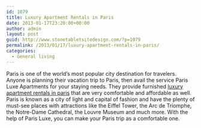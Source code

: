 ```yaml
---
id: 1079
title: Luxury Apartment Rentals in Paris
date: 2013-01-17T23:20:00+00:00
author: admin
layout: post
guid: http://www.stonetabletsitedesign.com/?p=1079
permalink: /2013/01/17/luxury-apartment-rentals-in-paris/
categories:
  - General living
---
```

Paris is one of the world&#8217;s most popular city destination for travelers. Anyone is planning their vacation trip to Paris, then avail the service Paris Luxe Apartments for your staying needs. They provide furnished [luxury apartment rentals in paris](http://www.parisluxeapt.com/) that are very comfortable and affordable as well. Paris is known as a city of light and capital of fashion and have the plenty of must-see places with attractions like the Eiffel Tower, the Arc de Triomphe, the Notre-Dame Cathedral, the Louvre Museum and much more. With the help of Paris Luxe, you can make your Paris trip as a comfortable one.